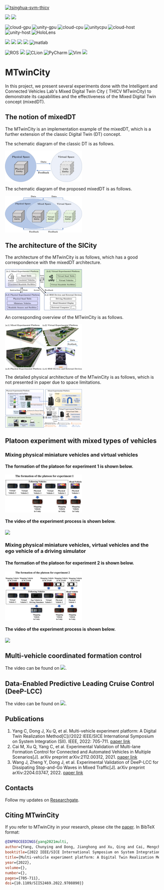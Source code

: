 <!--课题组网站链接-->
[![tsinghua-svm-thicv](https://img.shields.io/badge/Tsinghua_University-THICV-brightgreen)](https://www.labxing.com/thicv)

<!---用到的系统-->
<a><img src="https://img.shields.io/badge/Windows-0078D6?style=for-the-badge&logo=windows&logoColor=white"></a>
<a><img src="https://img.shields.io/badge/Ubuntu-E95420?style=for-the-badge&logo=ubuntu&logoColor=white"></a>

<!--硬件条件-->
![cloud-gpu](https://img.shields.io/badge/NVIDIA-RTX3090-76B900?style=for-the-badge&logo=nvidia&logoColor=white)
![unity-gpu](https://img.shields.io/badge/NVIDIA-RTX2080_SUPER-76B900?style=for-the-badge&logo=nvidia&logoColor=white)
![cloud-cpu](https://img.shields.io/badge/Intel-Xeon(R)_Gold_5220R_@2.20GHz-0071C5?style=for-the-badge&logo=intel&logoColor=white)
![unitycpu](https://img.shields.io/badge/Intel-CORE_I7_10700K_@3.80GHz-0071C5?style=for-the-badge&logo=intel&logoColor=white)
![cloud-host](https://img.shields.io/badge/Ubuntu-DELL_Precision_7920-0078D6?style=for-the-badge&logo=ubuntu&logoColor=white)
![unity-host](https://img.shields.io/badge/Windows-Lenovo_ThinkStation_P340-0078D6?style=for-the-badge&logo=windows&logoColor=white)
![HoloLens](https://img.shields.io/badge/Microsoft-HoloLens-258ffa?style=for-the-badge&logo=microsoft&logoColor=white)

<!--用到的语言-->
<a><img src="https://img.shields.io/badge/Python-14354C?style=for-the-badge&logo=python&logoColor=white"></a>
<a><img src="https://img.shields.io/badge/C%2B%2B-00599C?style=for-the-badge&logo=c%2B%2B&logoColor=white"></a>
<a><img src="https://img.shields.io/badge/C%23-239120?style=for-the-badge&logo=c-sharp&logoColor=white"></a>
<a><img src="https://img.shields.io/badge/Java-ED8B00?style=for-the-badge&logo=java&logoColor=white"></a>
![matlab](https://img.shields.io/badge/MATLAB-258ffa?style=for-the-badge&logo=matlab&logoColor=white)

<!--用到的软件-->
![ROS](https://img.shields.io/badge/ros-%230A0FF9.svg?style=for-the-badge&logo=ros&logoColor=white)
<a><img src="https://img.shields.io/badge/Unity-100000?style=for-the-badge&logo=unity&logoColor=white"></a>
![CLion](https://img.shields.io/badge/CLion-black?style=for-the-badge&logo=clion&logoColor=white)
![PyCharm](https://img.shields.io/badge/pycharm-143?style=for-the-badge&logo=pycharm&logoColor=black&color=black&labelColor=green)
![Vim](https://img.shields.io/badge/VIM-%2311AB00.svg?style=for-the-badge&logo=vim&logoColor=white)
![](https://img.shields.io/badge/SCANeR_Studio-FA7343?style=for-the-badge)


# MTwinCity

In this project, we present several experiments done with the Intelligent and Connected Vehicles Lab's Mixed Digital Twin City ( THICV MTwinCity) to demonstrate its capabilities and the effectiveness of the Mixed Digital Twin concept (mixedDT).

## The notion of mixedDT
The MTwinCity is an implementation example of the mixedDT, which is a further extension of the classic Digital Twin (DT) concept. 

The schematic diagram of the classic DT is as follows.

<img src="resources/dt-architecture.jpg" align="center" width="50%"/>

The schematic diagram of the proposed mixedDT is as follows.

<img src="resources/mdt-architecture.jpg" align="center" width="50%"/>

## The architecture of the SICity

The architecture of the MTwinCity is as follows, which has a good correspondence with the mixedDT architecture.

<img src="resources/SICity-architecture.png" align="center" width="50%"/>

An corresponding overview of the MTwinCity is as follows.

<img src="resources/SICity-overview.png" align="center" width="50%"/>

The detailed physical architecture of the MTwinCity is as follows, which is not presented in paper due to space limitations.

<img src="resources/SICity-framework.png" align="center" width="50%"/>

## Platoon experiment with mixed types of vehicles

### Mixing physical miniature vehicles and virtual vehicles

#### The formation of the platoon for experiment 1 is shown below.

<img src="resources/formation-experiment-1.png" align="center" width="50%"/>

#### The video of the experiment process is shown below.

<img src="resources/experiment1.gif" align="center" width="100%"/>

### Mixing physical miniature vehicles, virtual vehicles and the ego vehicle of a driving simulator

#### The formation of the platoon for experiment 2 is shown below.

<img src="resources/formation-experiment-2.png" align="center" width="50%"/>

#### The video of the experiment process is shown below.

<img src="resources/experiment2.gif" align="center" width="100%"/>

<!--还没放上去，先不放
More longer videos can be found on [![](https://img.shields.io/badge/YouTube-SICity-FF0000?style=logo=youtube&logoColor=white)](https://github.com/cmc623/Formation-control-experiments).
-->

## Multi-vehicle coordinated formation control

The video can be found on [![](https://img.shields.io/badge/GitHub-Formation_control-green?style=logo=github&logoColor=white)](https://github.com/cmc623/Formation-control-experiments).

## Data-Enabled Predictive Leading Cruise Control (DeeP-LCC)

The video can be found on [![](https://img.shields.io/badge/GitHub-DeeP_LCC-green?style=logo=github&logoColor=white)](https://github.com/soc-ucsd/DeeP-LCC).

## Publications
1. Yang C, Dong J, Xu Q, et al. Multi-vehicle experiment platform: A Digital Twin Realization Method[C]//2022 IEEE/SICE International Symposium on System Integration (SII). IEEE, 2022: 705-711. [paper link](https://www.researchgate.net/publication/359072029_Multi-vehicle_experiment_platform_A_Digital_Twin_Realization_Method)
2. Cai M, Xu Q, Yang C, et al. Experimental Validation of Multi-lane Formation Control for Connected and Automated Vehicles in Multiple Scenarios[J]. arXiv preprint arXiv:2112.00312, 2021. [paper link](https://www.researchgate.net/publication/356711150_Experimental_Validation_of_Multi-lane_Formation_Control_for_Connected_and_Automated_Vehicles_in_Multiple_Scenarios)
3. Wang J, Zheng Y, Dong J, et al. Experimental Validation of DeeP-LCC for Dissipating Stop-and-Go Waves in Mixed Traffic[J]. arXiv preprint arXiv:2204.03747, 2022. [paper link](https://arxiv.org/abs/2204.03747)
## Contacts
Follow my updates on [Researchgate](https://www.researchgate.net/profile/Jianghong-Dong).

## Citing MTwinCity

If you refer to MTwinCity in your research, please cite the [paper](https://www.researchgate.net/publication/359072029_Multi-vehicle_experiment_platform_A_Digital_Twin_Realization_Method). In BibTeX format:

```bibtex
@INPROCEEDINGS{yang2021multi, 
author={Yang, Chunying and Dong, Jianghong and Xu, Qing and Cai, Mengchi and Qin, Hongmao and Wang, Jianqiang and Li, Keqiang},  
booktitle={2022 IEEE/SICE International Symposium on System Integration (SII)},  
title={Multi-vehicle experiment platform: A Digital Twin Realization Method},   
year={2022},  
volume={},  
number={},  
pages={705-711},  
doi={10.1109/SII52469.2022.9708890}}
```

